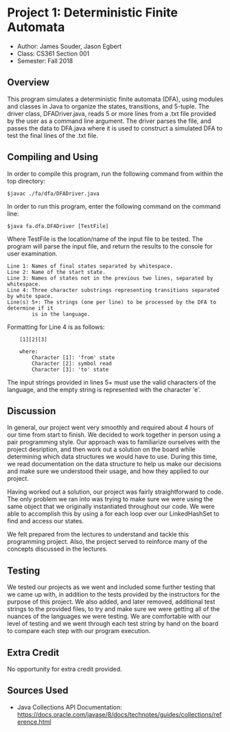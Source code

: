 # Project 1: Deterministic Finite Automata

* Author: James Souder, Jason Egbert
* Class: CS361 Section 001
* Semester: Fall 2018

## Overview

This program simulates a deterministic finite automata (DFA), using modules and 
classes in Java to organize the states, transitions, and 5-tuple. The driver class,
DFADriver.java, reads 5 or more lines from a .txt file provided by the user as a 
command line argument. The driver parses the file, and passes the data to DFA.java
where it is used to construct a simulated DFA to test the final lines of the .txt
file.

## Compiling and Using

In order to compile this program, run the following command from within the top
directory:

```
$javac ./fa/dfa/DFADriver.java
```
In order to run this program, enter the following command on the command line:

```
$java fa.dfa.DFADriver [TestFile]
```
Where TestFile is the location/name of the input file to be tested. The program
will parse the input file, and return the results to the console for user
examination.

```
Line 1: Names of final states separated by whitespace.
Line 2: Name of the start state.
Line 3: Names of states not in the previous two lines, separated by whitespace.
Line 4: Three character substrings representing transitions separated by white space.
Line(s) 5+: The strings (one per line) to be processed by the DFA to determine if it 
	    is in the language.
```
Formatting for Line 4 is as follows: 
```
	[1][2][3] 
	
	where:
	    Character [1]: 'from' state
	    Character [2]: symbol read
	    Character [3]: 'to' state
```

The input strings provided in lines 5+ must use the valid characters of the language,
and the empty string is represented with the character 'e'.

## Discussion

In general, our project went very smoothly and required about 4 hours of our time
from start to finish. We decided to work together in person using a pair programming 
style. Our approach was to familiarize ourselves with the project desription, and then 
work out a solution on the board while determining which data structures we would have 
to use. During this time, we read documentation on the data structure to help us make 
our decisions and make sure we understood their usage, and how they applied to our 
project.

Having worked out a solution, our project was fairly straightforward to code. The only
problem we ran into was trying to make sure we were using the same object that
we originally instantiated throughout our code. We were able to accomplish this
by using a for each loop over our LinkedHashSet to find and access our states.

We felt prepared from the lectures to understand and tackle this programming project. 
Also, the project served to reinforce many of the concepts discussed in the lectures.

## Testing

We tested our projects as we went and included some further testing that we came up with,
in addition to the tests provided by the instructors for the purpose of this project. We
also added, and later removed, additional test strings to the provided files, to try and 
make sure we were getting all of the nuances of the languages we were testing. We are 
comfortable with our level of testing and we went through each test string by hand on the 
board to compare each step with our program execution.

## Extra Credit

No opportunity for extra credit provided.

## Sources Used

- Java Collections API Documentation: <https://docs.oracle.com/javase/8/docs/technotes/guides/collections/reference.html>
